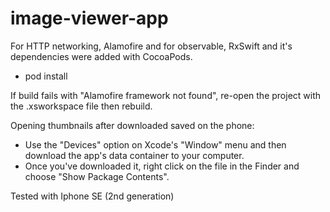 # image-viewer-app

For HTTP networking, Alamofire and for observable, RxSwift and it's dependencies were added with CocoaPods.
- pod install

If build fails with "Alamofire framework not found", re-open the project with the .xsworkspace file then rebuild.

Opening thumbnails after downloaded saved on the phone:

- Use the "Devices" option on Xcode's "Window" menu and then download the app's data container to your computer.
- Once you've downloaded it, right click on the file in the Finder and choose "Show Package Contents".

Tested with Iphone SE (2nd generation)


